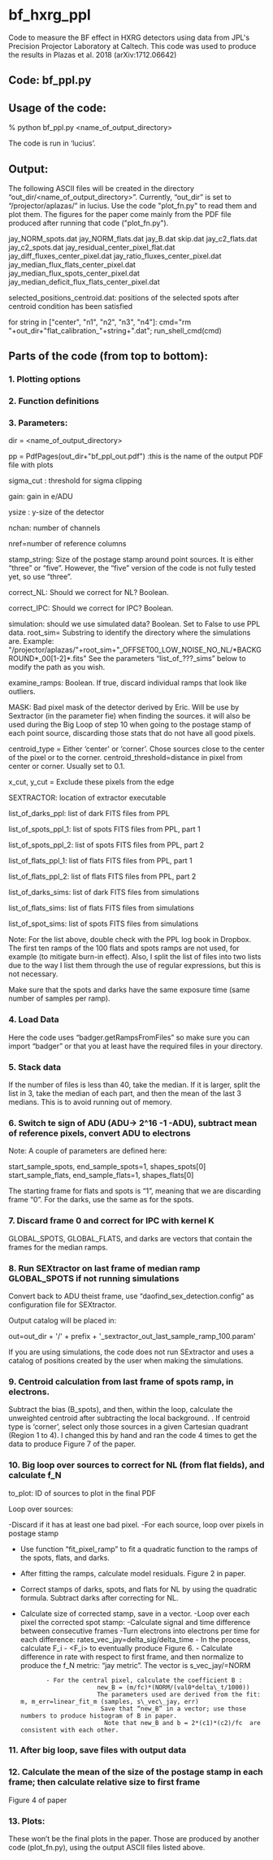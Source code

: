 # bf_hxrg_ppl
Code to measure the BF effect in HXRG detectors using data from JPL's Precision Projector Laboratory at Caltech. This code was used to produce the results in Plazas et al. 2018 (arXiv:1712.06642)



## Code:  bf_ppl.py 

## Usage of the code: 

% python bf\_ppl.py <name\_of\_output\_directory>

The code is run in ‘lucius’. 

## Output: 

The following ASCII files will be created in the directory “out\_dir/<name\_of\_output\_directory>”. Currently, “out_dir” is set to “/projector/aplazas/” in lucius. Use the code "plot_fn.py" to read them and plot them. The figures for the paper come mainly from the PDF file produced after running that code ("plot_fn.py").  

jay\_NORM\_spots.dat
jay\_NORM\_flats.dat
jay\_B.dat
skip.dat
jay\_c2\_flats.dat
jay\_c2\_spots.dat
jay\_residual\_center\_pixel\_flat.dat
jay\_diff\_fluxes\_center\_pixel.dat
jay\_ratio\_fluxes\_center\_pixel.dat
jay\_median\_flux\_flats\_center\_pixel.dat
jay\_median\_flux\_spots\_center\_pixel.dat
jay\_median\_deficit\_flux\_flats\_center_pixel.dat

selected\_positions\_centroid.dat:  positions of the selected spots after centroid condition has been satisfied 


for string in ["center", "n1", "n2", "n3", "n4"]:
    cmd="rm "+out_dir+"flat_calibration_"+string+".dat"; run_shell_cmd(cmd)


## Parts of the code (from top to bottom): 

### 1. Plotting options 

### 2. Function definitions 

### 3. Parameters: 

dir = <name\_of\_output\_directory> 

pp = PdfPages(out\_dir+"bf\_ppl\_out.pdf") :this is the name of the output PDF file with plots 

sigma_cut : threshold for sigma clipping 

gain:  gain in e/ADU

ysize : y-size of the detector

nchan: number of channels 

nref=number of reference columns 

stamp_string:  Size of the postage stamp around point sources. It is either “three” or “five”. However, the “five” version of the code is not fully tested yet, so use “three”. 

correct_NL: Should we correct for NL? Boolean. 

correct_IPC: Should we correct for IPC? Boolean. 

simulation: should we use simulated data? Boolean. Set to False to use PPL data. 
root\_sim= Substring to identify the directory where the simulations are. Example: 
"/projector/aplazas/"+root\_sim+"\_OFFSET00\_LOW\_NOISE\_NO\_NL/\*BACKGROUND\*\_00[1-2]\*.fits"
See the parameters “list\_of\_???\_sims” below to modify the path as you wish. 


examine_ramps: Boolean. If true, discard individual ramps that look like outliers. 

MASK:  Bad pixel mask of the detector derived by Eric. Will be use by Sextractor (in the parameter fie) when finding the sources.  it will also be used during the Big Loop of step 10 when going to the postage stamp of each point source, discarding those stats that do not have all good pixels. 

centroid\_type = Either ‘center' or ‘corner’.  Chose sources close to the center of the pixel or to the corner. 
centroid\_threshold=distance in pixel from center or corner. Usually set to 0.1.

x\_cut, y\_cut = Exclude these pixels from the edge

SEXTRACTOR: location of extractor executable 


list\_of\_darks\_ppl: list of dark FITS files from PPL 

list\_of\_spots\_ppl\_1: list of spots FITS files from PPL, part 1 

list\_of\_spots\_ppl\_2: list of spots FITS files from PPL, part 2

list\_of\_flats\_ppl\_1: list of flats FITS files from PPL, part 1 

list\_of\_flats\_ppl\_2: list of flats FITS files from PPL, part 2 

list\_of\_darks\_sims: list of dark FITS files from simulations 

list\_of\_flats\_sims: list of flats FITS files from simulations 

list\_of\_spot\_sims: list of spots FITS files from simulations 

Note: For the list above, double check with the PPL log book in Dropbox. The first ten ramps of the 100 flats and spots ramps are not used, for example (to mitigate burn-in effect).  Also, I split the list of files into two lists due to the way I list them through the use of regular expressions, but this is not necessary. 

Make sure that the spots and darks have the same exposure time (same number of samples per ramp). 


### 4. Load Data 

Here the code uses “badger.getRampsFromFiles”  so make sure you can import “badger” or that you at least have the required files in your directory. 

### 5. Stack data 

If the number of files is less than 40, take the median. If it is larger, split the list in 3, take the median of each part, and then the mean of the last 3 medians. This is to avoid running out of memory. 


### 6. Switch te sign of ADU (ADU-> 2^16 -1 -ADU), subtract mean of reference pixels, convert ADU to electrons

Note:  A couple of parameters are defined here: 

start\_sample\_spots, end\_sample\_spots=1, shapes\_spots[0] 
start\_sample\_flats, end\_sample\_flats=1, shapes_flats[0] 

The starting frame for flats and spots is “1”, meaning that we are discarding frame “0”.  For the darks, use the same as for the spots. 


 ### 7. Discard frame 0 and correct for IPC with kernel K 

GLOBAL\_SPOTS, GLOBAL\_FLATS, and darks are vectors that contain the frames for the median ramps. 


### 8. Run SEXtractor on last frame of median ramp GLOBAL_SPOTS if not running simulations 

Convert back to ADU theist frame, use  “daofind\_sex\_detection.config”  as configuration file for SEXtractor. 

Output catalog will be placed in: 

out=out\_dir + '/' + prefix + '\_sextractor\_out\_last\_sample\_ramp\_100.param'


If you are using simulations,  the code does not run SExtractor and uses a catalog of positions created by the user when making the simulations. 


### 9. Centroid calculation from last frame of spots ramp, in electrons.

Subtract the bias (B_spots), and then, within the loop, calculate the unweighted centroid after subtracting the local background. . If centroid type is ‘corner’, select only those sources in a given Cartesian quadrant (Region 1 to 4). I changed this by hand and ran the code 4 times to get the data to produce Figure 7 of the paper. 


### 10. Big loop over sources to correct for NL (from flat fields), and calculate f_N

to_plot: ID of sources to plot in the final PDF  

Loop over sources: 

-Discard if it has at least one bad pixel. 
-For each source, loop over pixels in postage stamp 
- Use function “fit\_pixel\_ramp” to fit a quadratic function to the ramps of the spots, flats, and darks. 
- After fitting the ramps, calculate model residuals. Figure 2 in paper. 
- Correct stamps of darks, spots, and flats for NL by using the quadratic formula. Subtract darks after correcting for NL. 
- Calculate size of corrected stamp, save in a vector. 
-Loop over each pixel the corrected spot stamp: 
           -Calculate signal and time difference between consecutive frames 
	-Turn electrons into electrons per time for each difference: 
            rates\_vec\_jay=delta\_sig/delta\_time
            - In the process, calculate  F_i - <F_i> to eventually produce Figure 6. 
            - Calculate difference in rate with respect to first frame, and then normalize to produce the f_N metric: “jay metric”. The vector is  s\_vec\_jay/=NORM
            
             - For the central pixel, calculate the coefficient B : 
                           new_B = (m/fc)*(NORM/(val0*delta\_t/1000)) 
                           The parameters used are derived from the fit:  m, m_err=linear_fit_m (samples, s\_vec\_jay, err)
                            Save that “new_B” in a vector; use those numbers to produce histogram of B in paper. 
                             Note that new_B and b = 2*(c1)*(c2)/fc  are consistent with each other. 


### 11. After big loop, save files with output data 

### 12. Calculate the mean of the size of the postage stamp in each frame; then calculate relative size to first frame

Figure 4 of paper

### 13. Plots: 
These won’t be the final plots in the paper. Those are produced by another code (plot_fn.py), using the output ASCII files listed above. 






